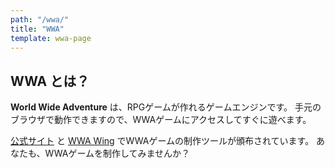 ```yaml
---
path: "/wwa/"
title: "WWA"
template: wwa-page
---
```

## WWA とは？
**World Wide Adventure** は、RPGゲームが作れるゲームエンジンです。
手元のブラウザで動作できますので、WWAゲームにアクセスしてすぐに遊べます。

[公式サイト](https://www.wwajp.com) と [WWA Wing](https://wwawing.com) でWWAゲームの制作ツールが頒布されています。
あなたも、WWAゲームを制作してみませんか？
